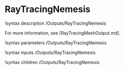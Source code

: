 # RayTracingNemesis

!syntax description /Outputs/RayTracingNemesis

For more information, see [RayTracingMeshOutput.md].

!syntax parameters /Outputs/RayTracingNemesis

!syntax inputs /Outputs/RayTracingNemesis

!syntax children /Outputs/RayTracingNemesis
